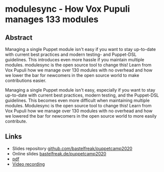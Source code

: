 # modulesync - How Vox Pupuli manages 133 modules

## Abstract

Managing a single Puppet module isn't easy if you want to stay up-to-date with current best practices and modern testing- and Puppet-DSL guidelines. This introduces even more hassle if you maintain multiple modules. modulesync is the open source tool to change this! Learn from Vox Pupuli how we manage over 130 modules with no overhead and how we lower the bar for newcomers in the open source world to make contributions easier.

Managing a single Puppet module isn't easy, especially if you want to stay up-to-date with current best practices, modern testing, and the Puppet-DSL guidelines. This becomes even more difficult when maintaining multiple modules. Modulesync is the open source tool to change this! Learn from Vox Pupuli how we manage over 130 modules with no overhead and how we lowered the bar for newcomers in the open source world to more easily contribute.

## Links

* Slides repository [github.com/bastelfreak/puppetcamp2020](https://github.com/bastelfreak/puppetcamp2020)
* Online slides [bastelfreak.de/puppetcamp2020](https://bastelfreak.de/puppetcamp2020/#1)
* [pdf](modulesync_-_How_Vox_Pupuli_Manages_133_modules.pdf)
* [Video recording](https://www.youtube.com/watch?v=Yp7LbOa8M80)
